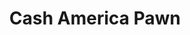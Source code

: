 ---
title: "Cash America Pawn"
url: /san-antonio/cash-america-pawn-fredericksburg-road/
shop: pawnbroker
---